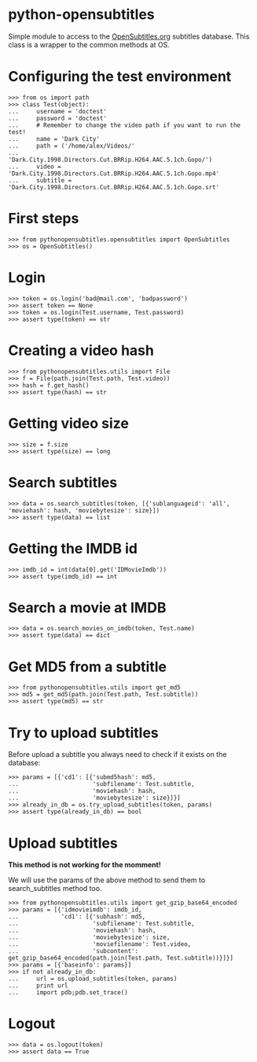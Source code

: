 python-opensubtitles
===

Simple module to access to the [OpenSubtitles.org](http://opensubtitles.org)
subtitles database. This class is a wrapper to the common methods at OS.

# Configuring the test environment

    >>> from os import path
    >>> class Test(object):
    ...     username = 'doctest'
    ...     password = 'doctest'
    ...     # Remember to change the video path if you want to run the test!
    ...     name = 'Dark City'
    ...     path = ('/home/alex/Videos/'
    ...             'Dark.City.1998.Directors.Cut.BRRip.H264.AAC.5.1ch.Gopo/')
    ...     video = 'Dark.City.1998.Directors.Cut.BRRip.H264.AAC.5.1ch.Gopo.mp4'
    ...     subtitle = 'Dark.City.1998.Directors.Cut.BRRip.H264.AAC.5.1ch.Gopo.srt'

# First steps

    >>> from pythonopensubtitles.opensubtitles import OpenSubtitles
    >>> os = OpenSubtitles()

# Login

    >>> token = os.login('bad@mail.com', 'badpassword')
    >>> assert token == None
    >>> token = os.login(Test.username, Test.password)
    >>> assert type(token) == str

# Creating a video hash

    >>> from pythonopensubtitles.utils import File
    >>> f = File(path.join(Test.path, Test.video))
    >>> hash = f.get_hash()
    >>> assert type(hash) == str

# Getting video size

    >>> size = f.size
    >>> assert type(size) == long

# Search subtitles

    >>> data = os.search_subtitles(token, [{'sublanguageid': 'all', 'moviehash': hash, 'moviebytesize': size}])
    >>> assert type(data) == list

# Getting the IMDB id

    >>> imdb_id = int(data[0].get('IDMovieImdb'))
    >>> assert type(imdb_id) == int

# Search a movie at IMDB

    >>> data = os.search_movies_on_imdb(token, Test.name)
    >>> assert type(data) == dict

# Get MD5 from a subtitle

    >>> from pythonopensubtitles.utils import get_md5
    >>> md5 = get_md5(path.join(Test.path, Test.subtitle))
    >>> assert type(md5) == str

# Try to upload subtitles

Before upload a subtitle you always need to check if it exists on the database:

    >>> params = [{'cd1': [{'submd5hash': md5,
    ...                     'subfilename': Test.subtitle,
    ...                     'moviehash': hash,
    ...                     'moviebytesize': size}]}]
    >>> already_in_db = os.try_upload_subtitles(token, params)
    >>> assert type(already_in_db) == bool

# Upload subtitles

**This method is not working for the momment!**

We will use the params of the above method to send them to search\_subtitles method too.

    >>> from pythonopensubtitles.utils import get_gzip_base64_encoded
    >>> params = [{'idmovieimdb': imdb_id,
    ...            'cd1': [{'subhash': md5,
    ...                     'subfilename': Test.subtitle,
    ...                     'moviehash': hash,
    ...                     'moviebytesize': size,
    ...                     'moviefilename': Test.video,
    ...                     'subcontent': get_gzip_base64_encoded(path.join(Test.path, Test.subtitle))}]}]
    >>> params = [{'baseinfo': params}]
    >>> if not already_in_db:
    ...     url = os.upload_subtitles(token, params)
    ...     print url
    ...     import pdb;pdb.set_trace()

# Logout

    >>> data = os.logout(token)
    >>> assert data == True
